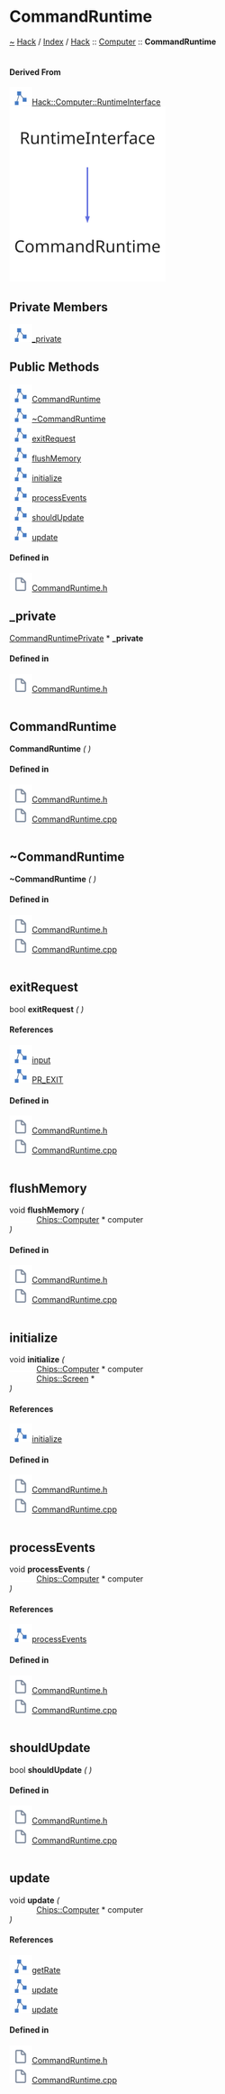 <a id="commandruntime"></a>
<h1>CommandRuntime</h1>
<a id="classHack_1_1Computer_1_1CommandRuntime"></a>
<a href="https://github.com/CharlesCarley/HackComputer.md">~</a>
<a href="indexpage.md#hack">Hack</a>
<span class="inline-text">/</span>
<a href="index.md#index">Index</a>
<span class="inline-text">/</span>
<a href="namespaceHack.md#hack">Hack</a>
<span class="inline-text">::</span>
<a href="namespaceHack_1_1Computer.md#computer">Computer</a>
<span class="inline-text">::</span>
<span class="bold-text"><b>CommandRuntime</b></span>
<br/>
<br/>
<a id="derived-from"></a>
<h4>Derived From</h4>
<div class="icon-link">
<img src="../images/class.svg"/><a href="classHack_1_1Computer_1_1RuntimeInterface.md#hackcomputerruntimeinterface">Hack::Computer::RuntimeInterface</a>
</div>
<img src="../images/dot/internal-diagram-42.dot.svg"/><br/>
<a id="private-members"></a>
<h2>Private Members</h2>
<span class="icon-list-item"><a href="#_private" class="icon-list-item"><img src="../images/class.svg" class="icon-list-item"/><span class="icon-list-item">_private</span>
</a>
</span>
<br/>
<a id="public-methods"></a>
<h2>Public Methods</h2>
<span class="icon-list-item"><a href="#commandruntime" class="icon-list-item"><img src="../images/class.svg" class="icon-list-item"/><span class="icon-list-item">CommandRuntime</span>
</a>
</span>
<br/>
<span class="icon-list-item"><a href="#~commandruntime" class="icon-list-item"><img src="../images/class.svg" class="icon-list-item"/><span class="icon-list-item">~CommandRuntime</span>
</a>
</span>
<br/>
<span class="icon-list-item"><a href="#exitrequest" class="icon-list-item"><img src="../images/class.svg" class="icon-list-item"/><span class="icon-list-item">exitRequest</span>
</a>
</span>
<br/>
<span class="icon-list-item"><a href="#flushmemory" class="icon-list-item"><img src="../images/class.svg" class="icon-list-item"/><span class="icon-list-item">flushMemory</span>
</a>
</span>
<br/>
<span class="icon-list-item"><a href="#initialize" class="icon-list-item"><img src="../images/class.svg" class="icon-list-item"/><span class="icon-list-item">initialize</span>
</a>
</span>
<br/>
<span class="icon-list-item"><a href="#processevents" class="icon-list-item"><img src="../images/class.svg" class="icon-list-item"/><span class="icon-list-item">processEvents</span>
</a>
</span>
<br/>
<span class="icon-list-item"><a href="#shouldupdate" class="icon-list-item"><img src="../images/class.svg" class="icon-list-item"/><span class="icon-list-item">shouldUpdate</span>
</a>
</span>
<br/>
<span class="icon-list-item"><a href="#update" class="icon-list-item"><img src="../images/class.svg" class="icon-list-item"/><span class="icon-list-item">update</span>
</a>
</span>
<br/>
<a id="defined-in"></a>
<h4>Defined in</h4>
<span class="icon-list-item"><a href="https://github.com/CharlesCarley/HackComputer/blob/master//Source/Computer/CommandRuntime.h#L31" class="icon-list-item"><img src="../images/file.svg" class="icon-list-item"/><span class="icon-list-item">CommandRuntime.h</span>
</a>
</span>
<br/>
<a id="_private"></a>
<h2>_private</h2>
<a href="classHack_1_1Computer_1_1CommandRuntimePrivate.md#commandruntimeprivate">CommandRuntimePrivate</a>
<span class="inline-text"> *</span>
<span class="bold-text"><b>_private</b></span>
<br/>
<a id="defined-in"></a>
<h4>Defined in</h4>
<span class="icon-list-item"><a href="https://github.com/CharlesCarley/HackComputer/blob/master//Source/Computer/CommandRuntime.h#L33" class="icon-list-item"><img src="../images/file.svg" class="icon-list-item"/><span class="icon-list-item">CommandRuntime.h</span>
</a>
</span>
<br/>
<br/>
<a id="commandruntime"></a>
<h2>CommandRuntime</h2>
<span class="bold-text"><b>CommandRuntime</b></span>
<span class="italic-text"><i>(</i></span>
<span class="italic-text"><i>)</i></span>
<a id="defined-in"></a>
<h4>Defined in</h4>
<span class="icon-list-item"><a href="https://github.com/CharlesCarley/HackComputer/blob/master//Source/Computer/CommandRuntime.h#L36" class="icon-list-item"><img src="../images/file.svg" class="icon-list-item"/><span class="icon-list-item">CommandRuntime.h</span>
</a>
</span>
<br/>
<span class="icon-list-item"><a href="https://github.com/CharlesCarley/HackComputer/blob/master//Source/Computer/CommandRuntime.cpp#L74" class="icon-list-item"><img src="../images/file.svg" class="icon-list-item"/><span class="icon-list-item">CommandRuntime.cpp</span>
</a>
</span>
<br/>
<br/>
<a id="~commandruntime"></a>
<h2>~CommandRuntime</h2>
<span class="bold-text"><b>~CommandRuntime</b></span>
<span class="italic-text"><i>(</i></span>
<span class="italic-text"><i>)</i></span>
<a id="defined-in"></a>
<h4>Defined in</h4>
<span class="icon-list-item"><a href="https://github.com/CharlesCarley/HackComputer/blob/master//Source/Computer/CommandRuntime.h#L38" class="icon-list-item"><img src="../images/file.svg" class="icon-list-item"/><span class="icon-list-item">CommandRuntime.h</span>
</a>
</span>
<br/>
<span class="icon-list-item"><a href="https://github.com/CharlesCarley/HackComputer/blob/master//Source/Computer/CommandRuntime.cpp#L79" class="icon-list-item"><img src="../images/file.svg" class="icon-list-item"/><span class="icon-list-item">CommandRuntime.cpp</span>
</a>
</span>
<br/>
<br/>
<a id="exitrequest"></a>
<h2>exitRequest</h2>
<span class="inline-text">bool</span>
<span class="bold-text"><b>exitRequest</b></span>
<span class="italic-text"><i>(</i></span>
<span class="italic-text"><i>)</i></span>
<a id="references"></a>
<h4>References</h4>
<span class="icon-list-item"><a href="classHack_1_1Computer_1_1CommandRuntimePrivate.md#input" class="icon-list-item"><img src="../images/class.svg" class="icon-list-item"/><span class="icon-list-item">input</span>
</a>
</span>
<br/>
<span class="icon-list-item"><a href="namespaceHack_1_1Ui.md#pr_exit" class="icon-list-item"><img src="../images/class.svg" class="icon-list-item"/><span class="icon-list-item">PR_EXIT</span>
</a>
</span>
<br/>
<a id="defined-in"></a>
<h4>Defined in</h4>
<span class="icon-list-item"><a href="https://github.com/CharlesCarley/HackComputer/blob/master//Source/Computer/CommandRuntime.h#L44" class="icon-list-item"><img src="../images/file.svg" class="icon-list-item"/><span class="icon-list-item">CommandRuntime.h</span>
</a>
</span>
<br/>
<span class="icon-list-item"><a href="https://github.com/CharlesCarley/HackComputer/blob/master//Source/Computer/CommandRuntime.cpp#L96" class="icon-list-item"><img src="../images/file.svg" class="icon-list-item"/><span class="icon-list-item">CommandRuntime.cpp</span>
</a>
</span>
<br/>
<br/>
<a id="flushmemory"></a>
<h2>flushMemory</h2>
<span class="inline-text">void</span>
<span class="bold-text"><b>flushMemory</b></span>
<span class="italic-text"><i>(</i></span>
<div class="paragraph">
<span class="paragraph"><img src="../images/horSpace24px.svg"/><a href="classHack_1_1Chips_1_1Computer.md#chipscomputer">Chips::Computer</a>
<span class="inline-text"> *</span>
<span class="inline-text">computer</span>
</span>
</div>
<span class="italic-text"><i>)</i></span>
<a id="defined-in"></a>
<h4>Defined in</h4>
<span class="icon-list-item"><a href="https://github.com/CharlesCarley/HackComputer/blob/master//Source/Computer/CommandRuntime.h#L48" class="icon-list-item"><img src="../images/file.svg" class="icon-list-item"/><span class="icon-list-item">CommandRuntime.h</span>
</a>
</span>
<br/>
<span class="icon-list-item"><a href="https://github.com/CharlesCarley/HackComputer/blob/master//Source/Computer/CommandRuntime.cpp#L106" class="icon-list-item"><img src="../images/file.svg" class="icon-list-item"/><span class="icon-list-item">CommandRuntime.cpp</span>
</a>
</span>
<br/>
<br/>
<a id="initialize"></a>
<h2>initialize</h2>
<span class="inline-text">void</span>
<span class="bold-text"><b>initialize</b></span>
<span class="italic-text"><i>(</i></span>
<div class="paragraph">
<span class="paragraph"><img src="../images/horSpace24px.svg"/><a href="classHack_1_1Chips_1_1Computer.md#chipscomputer">Chips::Computer</a>
<span class="inline-text"> *</span>
<span class="inline-text">computer</span>
</span>
</div>
<div class="paragraph">
<span class="paragraph"><img src="../images/horSpace24px.svg"/><a href="namespaceHack_1_1Chips.md#chipsscreen">Chips::Screen</a>
<span class="inline-text"> *</span>
</span>
</div>
<span class="italic-text"><i>)</i></span>
<a id="references"></a>
<h4>References</h4>
<span class="icon-list-item"><a href="classHack_1_1Computer_1_1CommandRuntimePrivate.md#initialize" class="icon-list-item"><img src="../images/class.svg" class="icon-list-item"/><span class="icon-list-item">initialize</span>
</a>
</span>
<br/>
<a id="defined-in"></a>
<h4>Defined in</h4>
<span class="icon-list-item"><a href="https://github.com/CharlesCarley/HackComputer/blob/master//Source/Computer/CommandRuntime.h#L42" class="icon-list-item"><img src="../images/file.svg" class="icon-list-item"/><span class="icon-list-item">CommandRuntime.h</span>
</a>
</span>
<br/>
<span class="icon-list-item"><a href="https://github.com/CharlesCarley/HackComputer/blob/master//Source/Computer/CommandRuntime.cpp#L90" class="icon-list-item"><img src="../images/file.svg" class="icon-list-item"/><span class="icon-list-item">CommandRuntime.cpp</span>
</a>
</span>
<br/>
<br/>
<a id="processevents"></a>
<h2>processEvents</h2>
<span class="inline-text">void</span>
<span class="bold-text"><b>processEvents</b></span>
<span class="italic-text"><i>(</i></span>
<div class="paragraph">
<span class="paragraph"><img src="../images/horSpace24px.svg"/><a href="classHack_1_1Chips_1_1Computer.md#chipscomputer">Chips::Computer</a>
<span class="inline-text"> *</span>
<span class="inline-text">computer</span>
</span>
</div>
<span class="italic-text"><i>)</i></span>
<a id="references"></a>
<h4>References</h4>
<span class="icon-list-item"><a href="classHack_1_1Computer_1_1CommandRuntimePrivate.md#processevents" class="icon-list-item"><img src="../images/class.svg" class="icon-list-item"/><span class="icon-list-item">processEvents</span>
</a>
</span>
<br/>
<a id="defined-in"></a>
<h4>Defined in</h4>
<span class="icon-list-item"><a href="https://github.com/CharlesCarley/HackComputer/blob/master//Source/Computer/CommandRuntime.h#L46" class="icon-list-item"><img src="../images/file.svg" class="icon-list-item"/><span class="icon-list-item">CommandRuntime.h</span>
</a>
</span>
<br/>
<span class="icon-list-item"><a href="https://github.com/CharlesCarley/HackComputer/blob/master//Source/Computer/CommandRuntime.cpp#L101" class="icon-list-item"><img src="../images/file.svg" class="icon-list-item"/><span class="icon-list-item">CommandRuntime.cpp</span>
</a>
</span>
<br/>
<br/>
<a id="shouldupdate"></a>
<h2>shouldUpdate</h2>
<span class="inline-text">bool</span>
<span class="bold-text"><b>shouldUpdate</b></span>
<span class="italic-text"><i>(</i></span>
<span class="italic-text"><i>)</i></span>
<a id="defined-in"></a>
<h4>Defined in</h4>
<span class="icon-list-item"><a href="https://github.com/CharlesCarley/HackComputer/blob/master//Source/Computer/CommandRuntime.h#L40" class="icon-list-item"><img src="../images/file.svg" class="icon-list-item"/><span class="icon-list-item">CommandRuntime.h</span>
</a>
</span>
<br/>
<span class="icon-list-item"><a href="https://github.com/CharlesCarley/HackComputer/blob/master//Source/Computer/CommandRuntime.cpp#L85" class="icon-list-item"><img src="../images/file.svg" class="icon-list-item"/><span class="icon-list-item">CommandRuntime.cpp</span>
</a>
</span>
<br/>
<br/>
<a id="update"></a>
<h2>update</h2>
<span class="inline-text">void</span>
<span class="bold-text"><b>update</b></span>
<span class="italic-text"><i>(</i></span>
<div class="paragraph">
<span class="paragraph"><img src="../images/horSpace24px.svg"/><a href="classHack_1_1Chips_1_1Computer.md#chipscomputer">Chips::Computer</a>
<span class="inline-text"> *</span>
<span class="inline-text">computer</span>
</span>
</div>
<span class="italic-text"><i>)</i></span>
<a id="references"></a>
<h4>References</h4>
<span class="icon-list-item"><a href="classHack_1_1Computer_1_1RuntimeInterface.md#getrate" class="icon-list-item"><img src="../images/class.svg" class="icon-list-item"/><span class="icon-list-item">getRate</span>
</a>
</span>
<br/>
<span class="icon-list-item"><a href="classHack_1_1Chips_1_1Computer.md#update" class="icon-list-item"><img src="../images/class.svg" class="icon-list-item"/><span class="icon-list-item">update</span>
</a>
</span>
<br/>
<span class="icon-list-item"><a href="classHack_1_1Computer_1_1CommandRuntimePrivate.md#update" class="icon-list-item"><img src="../images/class.svg" class="icon-list-item"/><span class="icon-list-item">update</span>
</a>
</span>
<br/>
<a id="defined-in"></a>
<h4>Defined in</h4>
<span class="icon-list-item"><a href="https://github.com/CharlesCarley/HackComputer/blob/master//Source/Computer/CommandRuntime.h#L50" class="icon-list-item"><img src="../images/file.svg" class="icon-list-item"/><span class="icon-list-item">CommandRuntime.h</span>
</a>
</span>
<br/>
<span class="icon-list-item"><a href="https://github.com/CharlesCarley/HackComputer/blob/master//Source/Computer/CommandRuntime.cpp#L110" class="icon-list-item"><img src="../images/file.svg" class="icon-list-item"/><span class="icon-list-item">CommandRuntime.cpp</span>
</a>
</span>
<br/>
<br/>
</div>
</div>
</body>
</html>
